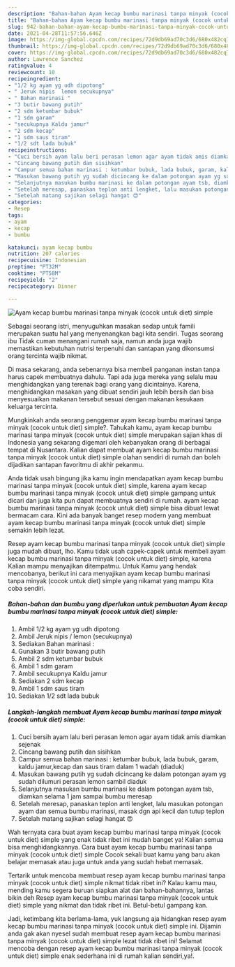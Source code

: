 ```yaml
---
description: "Bahan-bahan Ayam kecap bumbu marinasi tanpa minyak (cocok untuk diet) simple yang lezat dan Mudah Dibuat"
title: "Bahan-bahan Ayam kecap bumbu marinasi tanpa minyak (cocok untuk diet) simple yang lezat dan Mudah Dibuat"
slug: 942-bahan-bahan-ayam-kecap-bumbu-marinasi-tanpa-minyak-cocok-untuk-diet-simple-yang-lezat-dan-mudah-dibuat
date: 2021-04-28T11:57:56.646Z
image: https://img-global.cpcdn.com/recipes/72d9db69ad70c3d6/680x482cq70/ayam-kecap-bumbu-marinasi-tanpa-minyak-cocok-untuk-diet-simple-foto-resep-utama.jpg
thumbnail: https://img-global.cpcdn.com/recipes/72d9db69ad70c3d6/680x482cq70/ayam-kecap-bumbu-marinasi-tanpa-minyak-cocok-untuk-diet-simple-foto-resep-utama.jpg
cover: https://img-global.cpcdn.com/recipes/72d9db69ad70c3d6/680x482cq70/ayam-kecap-bumbu-marinasi-tanpa-minyak-cocok-untuk-diet-simple-foto-resep-utama.jpg
author: Lawrence Sanchez
ratingvalue: 4
reviewcount: 10
recipeingredient:
- "1/2 kg ayam yg udh dipotong"
- " Jeruk nipis  lemon secukupnya"
- " Bahan marinasi "
- "3 butir bawang putih"
- "2 sdm ketumbar bubuk"
- "1 sdm garam"
- "secukupnya Kaldu jamur"
- "2 sdm kecap"
- "1 sdm saus tiram"
- "1/2 sdt lada bubuk"
recipeinstructions:
- "Cuci bersih ayam lalu beri perasan lemon agar ayam tidak amis diamkan sejenak"
- "Cincang bawang putih dan sisihkan"
- "Campur semua bahan marinasi : ketumbar bubuk, lada bubuk, garam, kaldu jamur,kecap dan saus tiram dalam 1 wadah (diaduk)"
- "Masukan bawang putih yg sudah dicincang ke dalam potongan ayam yg sudah dilumuri perasan lemon sambil diaduk"
- "Selanjutnya masukan bumbu marinasi ke dalam potongan ayam tsb, diamkan selama 1 jam sampai bumbu meresap"
- "Setelah meresap, panaskan teplon anti lengket, lalu masukan potongan ayam dan semua bumbu marinasi, masak dgn api kecil dan tutup teplon"
- "Setelah matang sajikan selagi hangat 😍"
categories:
- Resep
tags:
- ayam
- kecap
- bumbu

katakunci: ayam kecap bumbu 
nutrition: 207 calories
recipecuisine: Indonesian
preptime: "PT32M"
cooktime: "PT58M"
recipeyield: "2"
recipecategory: Dinner

---
```



![Ayam kecap bumbu marinasi tanpa minyak (cocok untuk diet) simple](https://img-global.cpcdn.com/recipes/72d9db69ad70c3d6/680x482cq70/ayam-kecap-bumbu-marinasi-tanpa-minyak-cocok-untuk-diet-simple-foto-resep-utama.jpg)

Sebagai seorang istri, menyuguhkan masakan sedap untuk famili merupakan suatu hal yang menyenangkan bagi kita sendiri. Tugas seorang ibu Tidak cuman menangani rumah saja, namun anda juga wajib memastikan kebutuhan nutrisi terpenuhi dan santapan yang dikonsumsi orang tercinta wajib nikmat.

Di masa  sekarang, anda sebenarnya bisa membeli panganan instan tanpa harus capek membuatnya dahulu. Tapi ada juga mereka yang selalu mau menghidangkan yang terenak bagi orang yang dicintainya. Karena, menghidangkan masakan yang dibuat sendiri jauh lebih bersih dan bisa menyesuaikan makanan tersebut sesuai dengan makanan kesukaan keluarga tercinta. 



Mungkinkah anda seorang penggemar ayam kecap bumbu marinasi tanpa minyak (cocok untuk diet) simple?. Tahukah kamu, ayam kecap bumbu marinasi tanpa minyak (cocok untuk diet) simple merupakan sajian khas di Indonesia yang sekarang digemari oleh kebanyakan orang di berbagai tempat di Nusantara. Kalian dapat membuat ayam kecap bumbu marinasi tanpa minyak (cocok untuk diet) simple olahan sendiri di rumah dan boleh dijadikan santapan favoritmu di akhir pekanmu.

Anda tidak usah bingung jika kamu ingin mendapatkan ayam kecap bumbu marinasi tanpa minyak (cocok untuk diet) simple, karena ayam kecap bumbu marinasi tanpa minyak (cocok untuk diet) simple gampang untuk dicari dan juga kita pun dapat membuatnya sendiri di rumah. ayam kecap bumbu marinasi tanpa minyak (cocok untuk diet) simple bisa dibuat lewat bermacam cara. Kini ada banyak banget resep modern yang membuat ayam kecap bumbu marinasi tanpa minyak (cocok untuk diet) simple semakin lebih lezat.

Resep ayam kecap bumbu marinasi tanpa minyak (cocok untuk diet) simple juga mudah dibuat, lho. Kamu tidak usah capek-capek untuk membeli ayam kecap bumbu marinasi tanpa minyak (cocok untuk diet) simple, karena Kalian mampu menyajikan ditempatmu. Untuk Kamu yang hendak mencobanya, berikut ini cara menyajikan ayam kecap bumbu marinasi tanpa minyak (cocok untuk diet) simple yang nikamat yang mampu Kita coba sendiri.

<!--inarticleads1-->

##### Bahan-bahan dan bumbu yang diperlukan untuk pembuatan Ayam kecap bumbu marinasi tanpa minyak (cocok untuk diet) simple:

1. Ambil 1/2 kg ayam yg udh dipotong
1. Ambil  Jeruk nipis / lemon (secukupnya)
1. Sediakan  Bahan marinasi :
1. Gunakan 3 butir bawang putih
1. Ambil 2 sdm ketumbar bubuk
1. Ambil 1 sdm garam
1. Ambil secukupnya Kaldu jamur
1. Sediakan 2 sdm kecap
1. Ambil 1 sdm saus tiram
1. Sediakan 1/2 sdt lada bubuk




<!--inarticleads2-->

##### Langkah-langkah membuat Ayam kecap bumbu marinasi tanpa minyak (cocok untuk diet) simple:

1. Cuci bersih ayam lalu beri perasan lemon agar ayam tidak amis diamkan sejenak
1. Cincang bawang putih dan sisihkan
1. Campur semua bahan marinasi : ketumbar bubuk, lada bubuk, garam, kaldu jamur,kecap dan saus tiram dalam 1 wadah (diaduk)
1. Masukan bawang putih yg sudah dicincang ke dalam potongan ayam yg sudah dilumuri perasan lemon sambil diaduk
1. Selanjutnya masukan bumbu marinasi ke dalam potongan ayam tsb, diamkan selama 1 jam sampai bumbu meresap
1. Setelah meresap, panaskan teplon anti lengket, lalu masukan potongan ayam dan semua bumbu marinasi, masak dgn api kecil dan tutup teplon
1. Setelah matang sajikan selagi hangat 😍




Wah ternyata cara buat ayam kecap bumbu marinasi tanpa minyak (cocok untuk diet) simple yang enak tidak ribet ini mudah banget ya! Kalian semua bisa menghidangkannya. Cara buat ayam kecap bumbu marinasi tanpa minyak (cocok untuk diet) simple Cocok sekali buat kamu yang baru akan belajar memasak atau juga untuk anda yang sudah hebat memasak.

Tertarik untuk mencoba membuat resep ayam kecap bumbu marinasi tanpa minyak (cocok untuk diet) simple nikmat tidak ribet ini? Kalau kamu mau, mending kamu segera buruan siapkan alat dan bahan-bahannya, lantas bikin deh Resep ayam kecap bumbu marinasi tanpa minyak (cocok untuk diet) simple yang nikmat dan tidak ribet ini. Betul-betul gampang kan. 

Jadi, ketimbang kita berlama-lama, yuk langsung aja hidangkan resep ayam kecap bumbu marinasi tanpa minyak (cocok untuk diet) simple ini. Dijamin anda gak akan nyesel sudah membuat resep ayam kecap bumbu marinasi tanpa minyak (cocok untuk diet) simple lezat tidak ribet ini! Selamat mencoba dengan resep ayam kecap bumbu marinasi tanpa minyak (cocok untuk diet) simple enak sederhana ini di rumah kalian sendiri,ya!.


